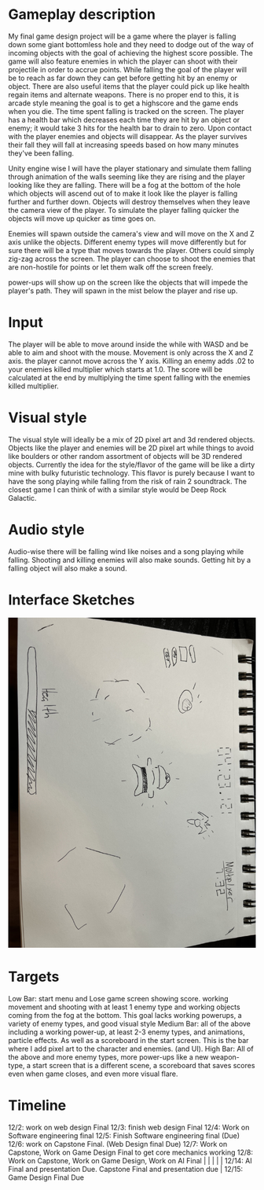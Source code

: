 # Gameplay description
My final game design project will be a game where the player is falling down some giant bottomless hole and they need to dodge out of the way of incoming objects with the goal of achieving the highest score possible. The game will also feature enemies in which the player can shoot with their projectile in order to accrue points. While falling the goal of the player will be to reach as far down they can get before getting hit by an enemy or object. There are also useful items that the player could pick up like health regain items and alternate weapons. There is no proper end to this, it is arcade style meaning the goal is to get a highscore and the game ends when you die. The time spent falling is tracked on the screen. The player has a health bar which decreases each time they are hit by an object or enemy; it would take 3 hits for the health bar to drain to zero. Upon contact with the player enemies and objects will disappear. As the player survives their fall they will fall at increasing speeds based on how many minutes they've been falling.

Unity engine wise I will have the player stationary and simulate them falling through animation of the walls seeming like they are rising and the player looking like they are falling. There will be a fog at the bottom of the hole which objects will ascend out of to make it look like the player is falling further and further down. Objects will destroy themselves when they leave the camera view of the player. To simulate the player falling quicker the objects will move up quicker as time goes on.

Enemies will spawn outside the camera's view and will move on the X and Z axis unlike the objects. Different enemy types will move differently but for sure there will be a type that moves towards the player. Others could simply zig-zag across the screen. The player can choose to shoot the enemies that are non-hostile for points or let them walk off the screen freely.

power-ups will show up on the screen like the objects that will impede the player's path. They will spawn in the mist below the player and rise up.

# Input
The player will be able to move around inside the while with WASD and be able to aim and shoot with the mouse. Movement is only across the X and Z axis. the player cannot move across the Y axis. Killing an enemy adds .02 to your enemies killed multiplier which starts at 1.0. The score will be calculated at the end by multiplying the time spent falling with the enemies killed multiplier.

# Visual style
The visual style will ideally be a mix of 2D pixel art and 3d rendered objects. Objects like the player and enemies will be 2D pixel art while things to avoid like boulders or other random assortment of objects will be 3D rendered objects. Currently the idea for the style/flavor of the game will be like a dirty mine with bulky futuristic technology. This flavor is purely because I want to have the song playing while falling from the risk of rain 2 soundtrack. The closest game I can think of with a similar style would be Deep Rock Galactic.

# Audio style
Audio-wise there will be falling wind like noises and a song playing while falling. Shooting and killing enemies will also make sounds. Getting hit by a falling object will also make a sound.

# Interface Sketches

![Interface Sketches](https://github.com/ErikMelchers/csc470-fall2023/blob/main/assignments/final/Interface_Sketch.jpg)


# Targets
Low Bar: start menu and Lose game screen showing score. working movement and shooting with at least 1 enemy type and working objects coming from the fog at the bottom. This goal lacks working powerups, a variety of enemy types, and good visual style
Medium Bar: all of the above including a working power-up, at least 2-3 enemy types, and animations, particle effects. As well as a scoreboard in the start screen. This is the bar where I add pixel art to the character and enemies. (and UI).
High Bar: All of the above and more enemy types, more power-ups like a new weapon-type, a start screen that is a different scene, a scoreboard that saves scores even when game closes, and even more visual flare.

# Timeline

12/2: work on web design Final
12/3: finish web design Final
12/4: Work on Software engineering final
12/5: Finish Software engineering final (Due)
12/6: work on Capstone Final. (Web Design final Due)
12/7: Work on Capstone, Work on Game Design Final to get core mechanics working
12/8: Work on Capstone, Work on Game Design, Work on AI Final
|
|
|
|
|
12/14: AI Final and presentation Due. Capstone Final and presentation due
|
12/15: Game Design Final Due